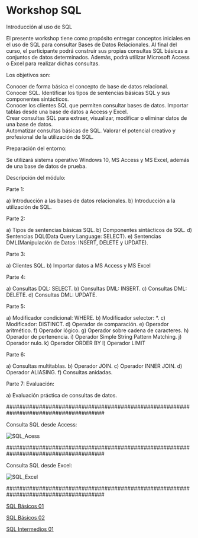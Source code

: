 # Workshop SQL
Introducción al uso de SQL

El presente workshop tiene como propósito entregar conceptos iniciales en el uso de SQL para consultar Bases de Datos Relacionales. Al final del curso, el participante podrá construir sus propias consultas SQL básicas a conjuntos de datos determinados. Además, podrá utilizar Microsoft Access o Excel para realizar dichas consultas.

Los objetivos son:

Conocer de forma básica el concepto de base de datos relacional.<br> 
Conocer SQL. Identificar los tipos de sentencias básicas SQL y sus componentes sintácticos.<br>
Conocer los clientes SQL que permiten consultar bases de datos. Importar tablas desde una base de datos a Access y Excel.<br>
Crear consultas SQL para extraer, visualizar, modificar o eliminar datos de una base de datos.<br>
Automatizar consultas básicas de SQL. Valorar el potencial creativo y profesional de la utilización de SQL.<br>

Preparación del entorno:

Se utilizará sistema operativo Windows 10, MS Access y MS Excel, además de una base de datos de prueba.

Descripción del módulo:

Parte 1: 

a) Introducción a las bases de datos relacionales.
b) Introducción a la utilización de SQL.

Parte 2: 

a) Tipos de sentencias básicas SQL.
b) Componentes sintácticos de SQL.
d) Sentencias DQL(Data Query Language: SELECT).
e) Sentencias DML(Manipulación de Datos: INSERT, DELETE y UPDATE).

Parte 3:

a) Clientes SQL.
b) Importar datos a MS Access y MS Excel

Parte 4:

a) Consultas DQL: SELECT.
b) Consultas DML: INSERT.
c) Consultas DML: DELETE.
d) Consultas DML: UPDATE.

Parte 5:

a) Modificador condicional: WHERE.
b) Modificador selector: *.
c) Modificador: DISTINCT.
d) Operador de comparación.
e) Operador aritmético.
f) Operador lógico.
g) Operador sobre cadena de caracteres.
h) Operador de pertenencia.
i) Operador Simple String Pattern Matching.
j) Operador nulo.
k) Operador ORDER BY
l) Operador LIMIT


Parte 6:

a) Consultas multitablas.
b) Operador JOIN.
c) Operador INNER JOIN.
d) Operador ALIASING.
f) Consultas anidadas.

Parte 7: Evaluación:

a) Evaluación práctica de consultas de datos.

######################################################################################

Consulta SQL desde Access:

![SQL_Acess](https://user-images.githubusercontent.com/5190215/56532314-891ab380-6523-11e9-87af-a4e646d45c6e.gif)

######################################################################################

Consulta SQL desde Excel:

![SQL_Excel](https://user-images.githubusercontent.com/5190215/56607375-65fd0c00-65d6-11e9-8ef7-d6e0f01f157a.gif)

######################################################################################

[SQL Básicos 01](https://github.com/flarrea/workshopsql/blob/master/sql_basicos)

[SQL Básicos 02](https://github.com/flarrea/workshopsql/blob/master/sql_basicos_2)

[SQL Intermedios 01](https://github.com/flarrea/workshopsql/blob/master/sql_intermedios)
